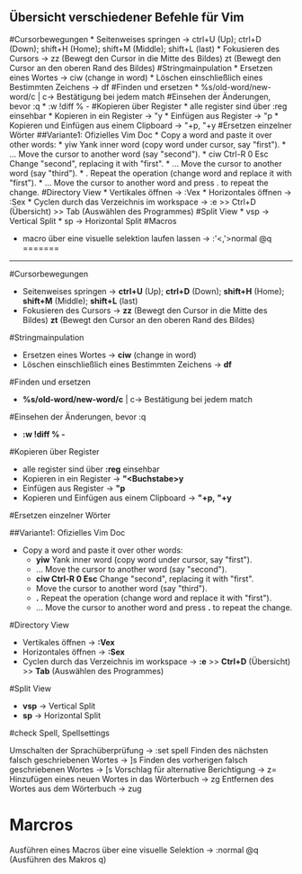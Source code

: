 Übersicht verschiedener Befehle für Vim
---

#Cursorbewegungen
	* Seitenweises springen -> ctrl+U (Up); ctrl+D (Down); shift+H (Home); shift+M (Middle); shift+L (last)
	* Fokusieren des Cursors -> zz (Bewegt den Cursor in die Mitte des Bildes) zt (Bewegt den Cursor an den oberen Rand des Bildes)
#Stringmainpulation
	* Ersetzen eines Wortes -> ciw (change in word)
	* Löschen einschließlich eines Bestimmten Zeichens -> df<Token>
#Finden und ersetzen
	* %s/old-word/new-word/c | c-> Bestätigung bei jedem match
#Einsehen der Änderungen, bevor :q
	* :w !diff % -
#Kopieren über Register
	* alle register sind über :reg einsehbar
	* Kopieren in ein Register -> "<Buchstabe>y
	* Einfügen aus Register -> "<Buchstabe>p
	* Kopieren und Einfügen aus einem Clipboard -> "+p, "+y
#Ersetzen einzelner Wörter
##Variante1: Ofizielles Vim Doc
	* Copy a word and paste it over other words:
		* yiw 	Yank inner word (copy word under cursor, say "first").
		* ... 	Move the cursor to another word (say "second").
		* ciw Ctrl-R 0 Esc 	Change "second", replacing it with "first".
		* ... 	Move the cursor to another word (say "third").
		* . 	Repeat the operation (change word and replace it with "first").
		* ... 	Move the cursor to another word and press . to repeat the change.
#Directory View
	* Vertikales öffnen -> :Vex
	* Horizontales öffnen -> :Sex
	* Cyclen durch das Verzeichnis im workspace -> :e >> Ctrl+D (Übersicht) >> Tab (Auswählen des Programmes)
#Split View
	* vsp -> Vertical Split
	* sp -> Horizontal Split
#Macros
  * macro über eine visuelle selektion laufen lassen -> :'<,'>normal @q
=======
---

#Cursorbewegungen

* Seitenweises springen -> **ctrl+U** (Up); **ctrl+D** (Down); **shift+H** (Home); **shift+M** (Middle); **shift+L** (last)
* Fokusieren des Cursors -> **zz** (Bewegt den Cursor in die Mitte des Bildes) **zt** (Bewegt den Cursor an den oberen Rand des Bildes)

#Stringmainpulation

* Ersetzen eines Wortes -> **ciw** (change in word)
* Löschen einschließlich eines Bestimmten Zeichens -> **df<Token>**

#Finden und ersetzen

* **%s/old-word/new-word/c** | c-> Bestätigung bei jedem match

#Einsehen der Änderungen, bevor :q

* **:w !diff % -**

#Kopieren über Register

* alle register sind über **:reg** einsehbar
* Kopieren in ein Register ->  **\"\<Buchstabe\>y**
* Einfügen aus Register -> **\"<Buchstabe>p**
* Kopieren und Einfügen aus einem Clipboard -> **\"+p,** **\"+y**

#Ersetzen einzelner Wörter

##Variante1: Ofizielles Vim Doc

* Copy a word and paste it over other words:
	* **yiw** Yank inner word (copy word under cursor, say "first").
	* ... Move the cursor to another word (say "second").
	* **ciw Ctrl-R 0 Esc** Change "second", replacing it with "first".
	* Move the cursor to another word (say "third").
	* **.** Repeat the operation (change word and replace it with "first").
	* ... Move the cursor to another word and press **.** to repeat the change.

#Directory View

* Vertikales öffnen -> **:Vex**
* Horizontales öffnen -> **:Sex**
* Cyclen durch das Verzeichnis im workspace -> **:e** >> **Ctrl+D** (Übersicht) >> **Tab** (Auswählen des Programmes)

#Split View

* **vsp** -> Vertical Split
* **sp** -> Horizontal Split

#check Spell, Spellsettings

Umschalten der Sprachüberprüfung -> :set spell
Finden des nächsten falsch geschriebenen Wortes -> ]s
Finden des vorherigen falsch geschriebenen Wortes -> [s
Vorschlag für alternative Berichtigung -> z=
Hinzufügen eines neuen Wortes in das Wörterbuch -> zg
Entfernen des Wortes aus dem Wörterbuch -> zug

# Marcros #

Ausführen eines Macros über eine visuelle Selektion -> :normal @q (Ausführen des Makros q)
